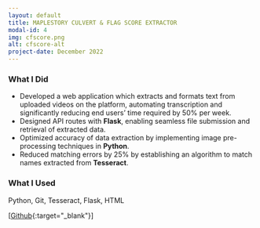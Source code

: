 ```yaml
---
layout: default
title: MAPLESTORY CULVERT & FLAG SCORE EXTRACTOR
modal-id: 4
img: cfscore.png
alt: cfscore-alt
project-date: December 2022
---
```


### What I Did
- Developed a web application which extracts and formats text from uploaded videos on the platform, automating transcription and significantly reducing end users’ time required by 50% per week.
- Designed API routes with **Flask**, enabling seamless file submission and retrieval of extracted data.
- Optimized accuracy of data extraction by implementing image pre-processing techniques in **Python**.
- Reduced matching errors by 25% by establishing an algorithm to match names extracted from **Tesseract**.

### What I Used
Python, Git, Tesseract, Flask, HTML

[[Github](https://github.com/j3li/maplestory-culvert-flag-score-extractor){:target="_blank"}]
